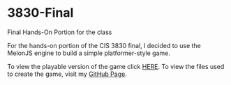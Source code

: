 # 3830-Final
Final Hands-On Portion for the class

For the hands-on portion of the CIS 3830 final, I decided to use the MelonJS engine to build
a simple platformer-style game.

To view the playable version of the game click [HERE](https://bytlabs.tech/finalHandsOn).
To view the files used to create the game, visit my [GitHub Page](https://github.com/John2324/3830-Final).

